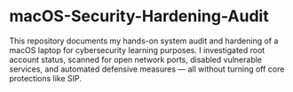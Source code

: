 # macOS-Security-Hardening-Audit
This repository documents my hands-on system audit and hardening of a macOS laptop for cybersecurity learning purposes. I investigated root account status, scanned for open network ports, disabled vulnerable services, and automated defensive measures — all without turning off core protections like SIP.
